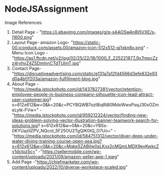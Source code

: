 # NodeJSAssignment
Image References:
1. Detail Page - "https://i.ebayimg.com/images/g/q-sAAOSwAnBj5VXE/s-l1600.png"
2. Layout Page- amazon Logo- "https://static-00.iconduck.com/assets.00/amazon-icon-512x512-qj1xkn8x.png"
          - Menu Icon Logo -"https://as1.ftcdn.net/v2/jpg/02/25/22/18/1000_F_225221877_9x7repcZzz4ryhvZ4Z5DmlnnCTdTUImT.jpg"
3. Contact Page- "https://disruptiveadvertising.com/static/e131a7a12fd4566d3efe832e93d0a4bf/f203a/amazon-fulfillment-blog.jpg"
4. About Page -"https://media.istockphoto.com/id/1437827381/vector/retention-employee-people-in-business-company-silhouette-icon-lead-attract-user-customer.jpg? s=612x612&w=0&k=20&c=PCYBQWB7ozI8iqRi80MdxWwxPsqJ30xOZmeLytk-FVw="
          -"https://media.istockphoto.com/id/959212324/vector/finding-new-ideas-problem-solving-vector-illustration-banner-teamwork-search-for-solutions.jpg? s=612x612&w=0&k=20&c=YBSs-0KYUazllZPV_NQcot_5F25OU2TgQlK0tQ_D7Uo="
          -"https://media.istockphoto.com/id/584751312/vector/diver-deep-under-water-diving-training-course-open-sea.jpg?s=612x612&w=0&k=20&c=Mqke5ZABjIw0sLKxx2cMQmLMDX9eyKwkcZv1dctoz5c="
          -"https://sellermobile.com/wp-content/uploads/2021/09/amazon-seller-app-1.jpeg"
5. Add Page -"https://chiefmarketer.com/wp-content/uploads/2022/10/diverse-workplace-scaled.jpg"

